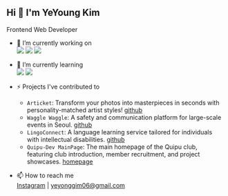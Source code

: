## Hi 👋 I'm YeYoung Kim

Frontend Web Developer

- 🔭 I’m currently working on <br>
  <img src="https://img.shields.io/badge/react-%23f2f2f2?style=for-the-badge&logo=react&logoColor=%2361dafb">
  <img src="https://img.shields.io/badge/css3-%23f2f2f2?style=for-the-badge&logo=css3&logoColor=%231572b6">
  <img src="https://img.shields.io/badge/python-%23f2f2f2?style=for-the-badge&logo=python&logoColor=%233776ab">

- 🌱 I’m currently learning <br>
  <img src="https://img.shields.io/badge/next.js-%23f2f2f2?style=for-the-badge&logo=next.js&logoColor=black">
  <img src="https://img.shields.io/badge/typescript-%23f2f2f2?style=for-the-badge&logo=typescript&logoColor=%233178c6">

- ⚡ Projects I've contributed to <br>
  - `Articket`: Transform your photos into masterpieces in seconds with personality-matched artist styles! [github](https://github.com/yezzero/Articket.git)
  - `Waggle Waggle`: A safety and communication platform for large-scale events in Seoul. [github](https://github.com/yezzero/wagglewaggle.git)
  - `LingoConnect`: A language learning service tailored for individuals with intellectual disabilities. [github](https://github.com/yezzero/LingoConnect.git)
  - `Quipu-Dev MainPage`: The main homepage of the Quipu club, featuring club introduction, member recruitment, and project showcases. [homepage](quipu.uos.ac.kr)

- 📫 How to reach me <br>
  [Instagram](https://www.instagram.com/ye._.zero/) | yeyonggim06@gmail.com
